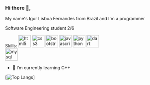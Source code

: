 ### Hi there 👋, 
My name's Igor Lisboa Fernandes from Brazil
and I'm a programmer

Software Engineering student 2/6

Skills: [<img src='https://cdn.jsdelivr.net/npm/simple-icons@3.0.1/icons/html5.svg' alt='html5' height='40'>](http://simpleicons.org/icons/html5.svg)  [<img src='https://cdn.jsdelivr.net/npm/simple-icons@3.0.1/icons/css3.svg' alt='css3' height='40'>](http://simpleicons.org/icons/css3.svg)
[<img src='https://cdn.jsdelivr.net/npm/simple-icons@3.0.1/icons/bootstrap.svg' alt='bootstrap' height='40'>](http://simpleicons.org/icons/bootstrap.svg)  [<img src='https://cdn.jsdelivr.net/npm/simple-icons@3.0.1/icons/javascript.svg' alt='javascript' height='40'>](http://simpleicons.org/icons/javascript.svg)  [<img src='https://cdn.jsdelivr.net/npm/simple-icons@3.0.1/icons/python.svg' alt='python' height='40'>](http://simpleicons.org/icons/python.svg)
[<img src='https://cdn.jsdelivr.net/npm/simple-icons@3.0.1/icons/dart.svg' alt='dart' height='40'>](https://simpleicons.org/icons/dart.svg)  
[<img src='https://cdn.jsdelivr.net/npm/simple-icons@3.0.1/icons/mysql.svg' alt='mysql' height='40'>](http://simpleicons.org/icons/mysql.svg)  


- 🌱 I’m currently learning C++



[![Top Langs](https://github-readme-stats.vercel.app/api/top-langs/?username=igorliisboa&langs_count=8)]
